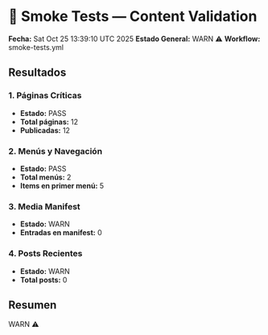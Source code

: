 # 🧪 Smoke Tests — Content Validation
**Fecha:** Sat Oct 25 13:39:10 UTC 2025
**Estado General:** WARN ⚠️
**Workflow:** smoke-tests.yml

## Resultados

### 1. Páginas Críticas
- **Estado:** PASS
- **Total páginas:** 12
- **Publicadas:** 12

### 2. Menús y Navegación
- **Estado:** PASS
- **Total menús:** 2
- **Items en primer menú:** 5

### 3. Media Manifest
- **Estado:** WARN
- **Entradas en manifest:** 0

### 4. Posts Recientes
- **Estado:** WARN
- **Total posts:** 0

## Resumen
WARN ⚠️
